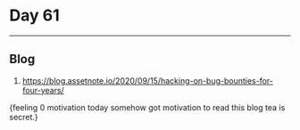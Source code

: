# Day 61
___
## Blog
1. https://blog.assetnote.io/2020/09/15/hacking-on-bug-bounties-for-four-years/ 


{feeling 0 motivation today somehow got motivation to read this blog tea is secret.}